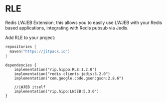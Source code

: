 # RLE
Redis LWJEB Extension, this allows you to easily use LWJEB with your Redis based applications, integrating with Redis pubsub via Jedis.

Add RLE to your project:

```kotlin
repositories {
  maven("https://jitpack.io")
}
```

```
dependencies {
    implementation("rip.hippo:RLE:1.2.0")
    implementation("redis.clients:jedis:3.2.0")
    implementation("com.google.code.gson:gson:2.8.6")

    //LWJEB itself
    implementation("rip.hipo:LWJEB:5.3.0")
}
```

